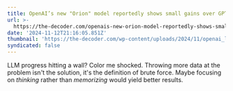 ```yaml
---
title: OpenAI’s new "Orion" model reportedly shows small gains over GPT-4
url: >-
  https://the-decoder.com/openais-new-orion-model-reportedly-shows-small-gains-over-gpt-4/
date: '2024-11-12T21:16:05.851Z'
thumbnail: 'https://the-decoder.com/wp-content/uploads/2024/11/openai_logo_star_sky.png'
syndicated: false
---
```

LLM progress hitting a wall? Color me shocked. Throwing more data at the problem isn't the solution, it's the definition of brute force.  Maybe focusing on *thinking* rather than *memorizing* would yield better results.
